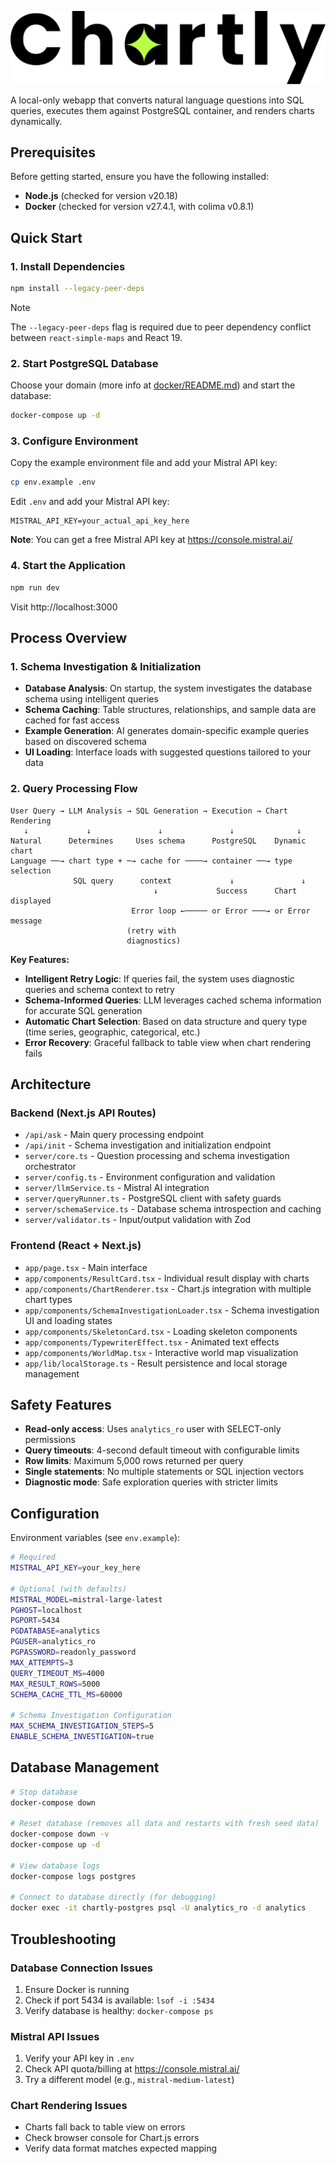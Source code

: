 ![Chartly Logo](public/logo.svg)

A local-only webapp that converts natural language questions into SQL queries, executes them against PostgreSQL container, and renders charts dynamically.

## Prerequisites

Before getting started, ensure you have the following installed:

- **Node.js** (checked for version v20.18)
- **Docker** (checked for version v27.4.1, with colima v0.8.1)

## Quick Start

### 1. Install Dependencies

```bash
npm install --legacy-peer-deps
```

> [!NOTE]
> The `--legacy-peer-deps` flag is required due to peer dependency conflict between `react-simple-maps` and React 19.

### 2. Start PostgreSQL Database

Choose your domain (more info at [docker/README.md](docker/README.md)) and start the database:

```bash
docker-compose up -d
```

### 3. Configure Environment

Copy the example environment file and add your Mistral API key:

```bash
cp env.example .env
```

Edit `.env` and add your Mistral API key:
```
MISTRAL_API_KEY=your_actual_api_key_here
```

**Note**: You can get a free Mistral API key at https://console.mistral.ai/

### 4. Start the Application

```bash
npm run dev
```

Visit http://localhost:3000

## Process Overview

### 1. Schema Investigation & Initialization
- **Database Analysis**: On startup, the system investigates the database schema using intelligent queries
- **Schema Caching**: Table structures, relationships, and sample data are cached for fast access
- **Example Generation**: AI generates domain-specific example queries based on discovered schema
- **UI Loading**: Interface loads with suggested questions tailored to your data

### 2. Query Processing Flow
```
User Query → LLM Analysis → SQL Generation → Execution → Chart Rendering
   ↓             ↓               ↓               ↓              ↓
Natural      Determines     Uses schema      PostgreSQL    Dynamic chart
Language ──→ chart type + ─→ cache for ────→ container ──→ type selection
              SQL query      context             ↓               ↓
                                ↓             Success      Chart displayed
                           Error loop ←───── or Error ───→ or Error message
                          (retry with 
                          diagnostics)
```

**Key Features:**
- **Intelligent Retry Logic**: If queries fail, the system uses diagnostic queries and schema context to retry
- **Schema-Informed Queries**: LLM leverages cached schema information for accurate SQL generation  
- **Automatic Chart Selection**: Based on data structure and query type (time series, geographic, categorical, etc.)
- **Error Recovery**: Graceful fallback to table view when chart rendering fails

## Architecture

### Backend (Next.js API Routes)
- `/api/ask` - Main query processing endpoint
- `/api/init` - Schema investigation and initialization endpoint
- `server/core.ts` - Question processing and schema investigation orchestrator
- `server/config.ts` - Environment configuration and validation
- `server/llmService.ts` - Mistral AI integration
- `server/queryRunner.ts` - PostgreSQL client with safety guards
- `server/schemaService.ts` - Database schema introspection and caching
- `server/validator.ts` - Input/output validation with Zod

### Frontend (React + Next.js)
- `app/page.tsx` - Main interface
- `app/components/ResultCard.tsx` - Individual result display with charts
- `app/components/ChartRenderer.tsx` - Chart.js integration with multiple chart types
- `app/components/SchemaInvestigationLoader.tsx` - Schema investigation UI and loading states
- `app/components/SkeletonCard.tsx` - Loading skeleton components
- `app/components/TypewriterEffect.tsx` - Animated text effects
- `app/components/WorldMap.tsx` - Interactive world map visualization
- `app/lib/localStorage.ts` - Result persistence and local storage management

## Safety Features

- **Read-only access**: Uses `analytics_ro` user with SELECT-only permissions
- **Query timeouts**: 4-second default timeout with configurable limits
- **Row limits**: Maximum 5,000 rows returned per query
- **Single statements**: No multiple statements or SQL injection vectors
- **Diagnostic mode**: Safe exploration queries with stricter limits

## Configuration

Environment variables (see `env.example`):

```bash
# Required
MISTRAL_API_KEY=your_key_here

# Optional (with defaults)
MISTRAL_MODEL=mistral-large-latest
PGHOST=localhost
PGPORT=5434
PGDATABASE=analytics
PGUSER=analytics_ro
PGPASSWORD=readonly_password
MAX_ATTEMPTS=3
QUERY_TIMEOUT_MS=4000
MAX_RESULT_ROWS=5000
SCHEMA_CACHE_TTL_MS=60000

# Schema Investigation Configuration
MAX_SCHEMA_INVESTIGATION_STEPS=5
ENABLE_SCHEMA_INVESTIGATION=true
```

## Database Management

```bash
# Stop database
docker-compose down

# Reset database (removes all data and restarts with fresh seed data)
docker-compose down -v
docker-compose up -d

# View database logs
docker-compose logs postgres

# Connect to database directly (for debugging)
docker exec -it chartly-postgres psql -U analytics_ro -d analytics
```

## Troubleshooting

### Database Connection Issues
1. Ensure Docker is running
2. Check if port 5434 is available: `lsof -i :5434`
3. Verify database is healthy: `docker-compose ps`

### Mistral API Issues
1. Verify your API key in `.env`
2. Check API quota/billing at https://console.mistral.ai/
3. Try a different model (e.g., `mistral-medium-latest`)

### Chart Rendering Issues
- Charts fall back to table view on errors
- Check browser console for Chart.js errors
- Verify data format matches expected mapping